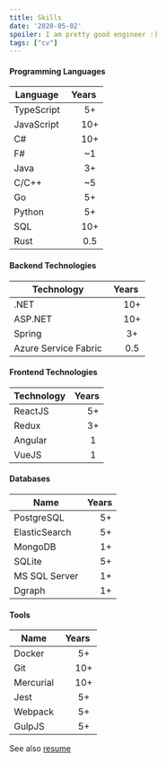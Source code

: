 ```yaml
---
title: Skills
date: '2020-05-02'
spoiler: I am pretty good engineer :)
tags: ["cv"]
---
```


<style>
table {
    table-layout: fixed;
}
th::nth-child(2), td:nth-child(2) {
    text-align: center;
}
td:nth-child(2) {
    padding-left: 30px;
}
</style>

#### Programming Languages

| Language      | Years |
| ------------- |:-----:|
| TypeScript    | 5+    |
| JavaScript    | 10+   |
| C#            | 10+   |
| F#            | ~1    |
| Java          | 3+    |
| C/C++         | ~5    |
| Go            | 5+    |
| Python        | 5+    |
| SQL           | 10+   |
| Rust          | 0.5   |

#### Backend Technologies

| Technology           | Years |
| -------------------- |:-----:|
| .NET                 | 10+   |
| ASP.NET              | 10+   |
| Spring               | 3+    |
| Azure Service Fabric | 0.5   |

#### Frontend Technologies

| Technology    | Years |
| ------------- |:-----:|
| ReactJS       | 5+    |
| Redux         | 3+    |
| Angular       | 1     |
| VueJS         | 1     |

#### Databases

| Name          | Years |
| ------------- |:-----:|
| PostgreSQL    | 5+    |
| ElasticSearch | 5+    |
| MongoDB       | 1+    |
| SQLite        | 5+    |
| MS SQL Server | 1+    |
| Dgraph        | 1+    |

#### Tools

| Name                 | Years |
| -------------------- |:-----:|
| Docker               | 5+    |
| Git                  | 10+   |
| Mercurial            | 10+   |
| Jest                 | 5+    |
| Webpack              | 5+    |
| GulpJS               | 5+    |

See also [resume](/resume)
